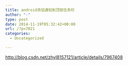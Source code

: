 ```yaml
---
title: android添加通知到顶部任务栏
author: "-"
type: post
date: 2014-11-19T05:32:42+00:00
url: /?p=7021
categories:
  - Uncategorized

---
```

http://blog.csdn.net/zhyl8157121/article/details/7967408